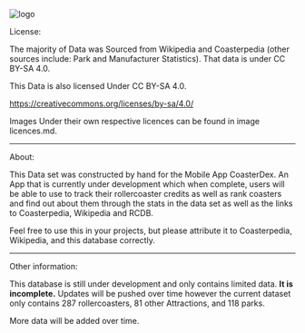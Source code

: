 ![logo](https://github.com/user-attachments/assets/e55b8473-9ad5-4a23-93b6-cf7a23742525)

License:

The majority of Data was Sourced from Wikipedia and Coasterpedia (other sources include: Park and Manufacturer Statistics). That data is under CC BY-SA 4.0. 

This Data is also licensed Under CC BY-SA 4.0.

https://creativecommons.org/licenses/by-sa/4.0/

Images Under their own respective licences can be found in image licences.md.

----------------------------------------------------------------------------------------------

About: 

This Data set was constructed by hand for the Mobile App CoasterDex. An App that is currently under development which when complete, users will be able to use to track their rollercoaster credits as well as rank coasters and find out about them through the stats in the data set as well as the links to Coasterpedia, Wikipedia and RCDB. 

Feel free to use this in your projects, but please attribute it to Coasterpedia, Wikipedia, and this database correctly. 

----------------------------------------------------------------------------------------------

Other information: 

This database is still under development and only contains limited data. **It is incomplete.** Updates will be pushed over time however the current dataset only contains 287 rollercoasters, 81 other Attractions, and 118 parks. 

More data will be added over time. 


